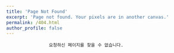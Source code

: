 ```yaml
---
title: 'Page Not Found'
excerpt: 'Page not found. Your pixels are in another canvas.'
permalink: /404.html
author_profile: false
---
```


                    요청하신 페이지를 찾을 수 없습니다.

<script>
  var GOOG_FIXURL_LANG = 'en';
  var GOOG_FIXURL_SITE = 'https://developshin.github.io'
</script>
<script src="https://linkhelp.clients.google.com/tbproxy/lh/wm/fixurl.js">
</script>
